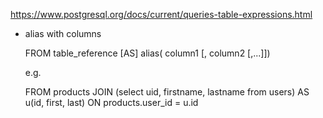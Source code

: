 https://www.postgresql.org/docs/current/queries-table-expressions.html

- alias with columns
    
    FROM table_reference [AS] alias( column1 [, column2 [,...]])

    e.g.

    FROM products
        JOIN (select uid, firstname, lastname from users) AS u(id, first, last)
        ON products.user_id = u.id
